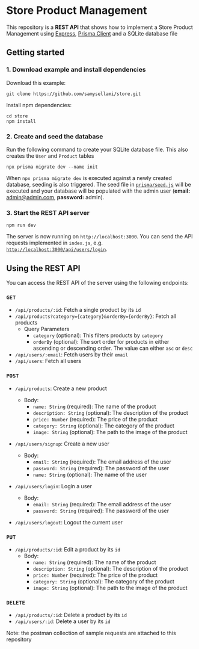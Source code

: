 # Store Product Management

This repository is a **REST API** that shows how to implement a Store Product Management using [Express](https://expressjs.com/), [Prisma Client](https://www.prisma.io/docs/concepts/components/prisma-client) and a SQLite database file

## Getting started

### 1. Download example and install dependencies

Download this example:

```
git clone https://github.com/samysellami/store.git
```

Install npm dependencies:
```
cd store
npm install
```

### 2. Create and seed the database

Run the following command to create your SQLite database file. This also creates the `User` and `Product` tables

```
npx prisma migrate dev --name init
```

When `npx prisma migrate dev` is executed against a newly created database, seeding is also triggered.  The seed file in [`prisma/seed.js`](./prisma/seed.js) will be executed and your database will be populated with the admin user (<strong>email:</strong> admin@admin.com,  <strong>password:</strong> admin).


### 3. Start the REST API server

```
npm run dev
```

The server is now running on `http://localhost:3000`. You can send the API requests implemented in `index.js`, e.g. [`http://localhost:3000/api/users/login`](http://localhost:3000/api/users/login).

## Using the REST API

You can access the REST API of the server using the following endpoints:

### `GET`

- `/api/products/:id`: Fetch a single product by its `id`
- `/api/products?category={category}&orderBy={orderBy}`: Fetch all products
  - Query Parameters
    - `category` (optional): This filters products by `category`
    - `orderBy` (optional): The sort order for products in either ascending or descending order. The value can either `asc` or `desc`
- `/api/users/:email`: Fetch users by their `email`
- `/api/users`: Fetch all users

### `POST`
- `/api/products`: Create a new product
  - Body:
    - `name: String` (required): The name of the product
    - `description: String` (optional): The description of the product
    - `price: Number` (required): The price of the product
    - `category: String` (optional): The category of the product
    - `image: String` (optional): The path to the image of the product

- `/api/users/signup`: Create a new user
  - Body:
    - `email: String` (required): The email address of the user
    - `password: String` (required): The password of the user
    - `name: String` (optional): The name of the user
- `/api/users/login`: Login a user
  - Body:
    - `email: String` (required): The email address of the user
    - `password: String` (required): The password of the user
- `/api/users/logout`: Logout the current user

### `PUT`

- `/api/products/:id`: Edit a product by its `id`
  - Body:
    - `name: String` (required): The name of the product
    - `description: String` (optional): The description of the product
    - `price: Number` (required): The price of the product
    - `category: String` (optional): The category of the product
    - `image: String` (optional): The path to the image of the product

### `DELETE`

- `/api/products/:id`: Delete a product by its `id`
- `/api/users/:id`: Delete a user by its `id`

Note: the postman collection of sample requests are attached to this repository